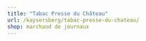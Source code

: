 ```yaml
---
title: "Tabac Presse du Château"
url: /kaysersberg/tabac-presse-du-chateau/
shop: marchand de journaux
---
```

